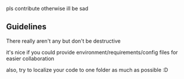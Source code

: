 pls contribute otherwise ill be sad


## Guidelines
There really aren't any but don't be destructive

it's nice if you could provide environment/requirements/config files for easier collaboration

also, try to localize your code to one folder as much as possible :D

